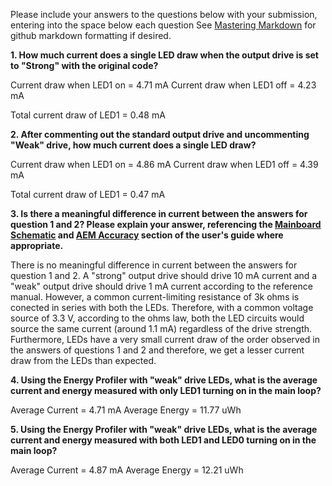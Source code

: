 Please include your answers to the questions below with your submission, entering into the space below each question
See [Mastering Markdown](https://guides.github.com/features/mastering-markdown/) for github markdown formatting if desired.

**1. How much current does a single LED draw when the output drive is set to "Strong" with the original code?**

Current draw when LED1 on = 4.71 mA
Current draw when LED1 off = 4.23 mA

Total current draw of LED1 = 0.48 mA

**2. After commenting out the standard output drive and uncommenting "Weak" drive, how much current does a single LED draw?**

Current draw when LED1 on = 4.86 mA
Current draw when LED1 off = 4.39 mA

Total current draw of LED1 = 0.47 mA

**3. Is there a meaningful difference in current between the answers for question 1 and 2? Please explain your answer, 
referencing the [Mainboard Schematic](https://www.silabs.com/documents/public/schematic-files/WSTK-Main-BRD4001A-A01-schematic.pdf) and [AEM Accuracy](https://www.silabs.com/documents/login/user-guides/ug279-brd4104a-user-guide.pdf) section of the user's guide where appropriate.**

There is no meaningful difference in current between the answers for question 1 and 2. A "strong" output drive should drive 10 mA current and a "weak" output drive should drive 1 mA current according to the reference manual. 
However, a common current-limiting resistance of 3k ohms is conected in series with both the LEDs. Therefore, with a common voltage source of 3.3 V, according to the ohms law, both the LED circuits would source the same current (around 1.1 mA) regardless of the drive strength.
Furthermore, LEDs have a very small current draw of the order observed in the answers of questions 1 and 2 and therefore, we get a lesser current draw from the LEDs than expected.  

**4. Using the Energy Profiler with "weak" drive LEDs, what is the average current and energy measured with only LED1 turning on in the main loop?**

Average Current = 4.71 mA
Average Energy  = 11.77 uWh

**5. Using the Energy Profiler with "weak" drive LEDs, what is the average current and energy measured with both LED1 and LED0 turning on in the main loop?**

Average Current = 4.87 mA
Average Energy  = 12.21 uWh
